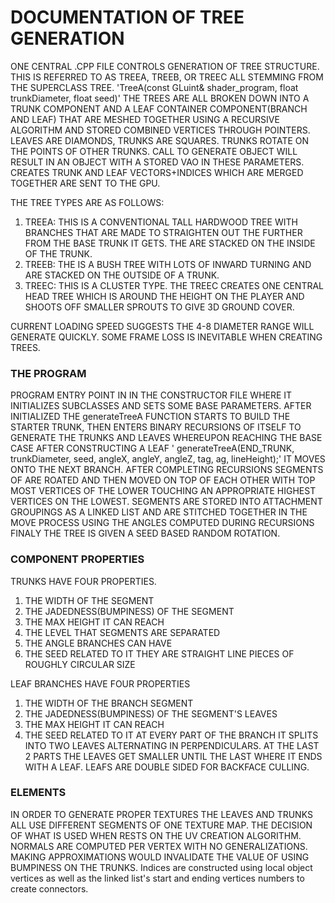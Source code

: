 # DOCUMENTATION OF TREE GENERATION

ONE CENTRAL .CPP FILE CONTROLS GENERATION OF TREE STRUCTURE. THIS IS REFERRED TO AS TREEA, TREEB, OR TREEC ALL STEMMING FROM THE SUPERCLASS TREE.
'TreeA(const GLuint& shader_program, float trunkDiameter, float seed)'
THE TREES ARE ALL BROKEN DOWN INTO A TRUNK COMPONENT AND A LEAF CONTAINER COMPONENT(BRANCH AND LEAF) THAT ARE MESHED TOGETHER USING A RECURSIVE ALGORITHM AND STORED COMBINED VERTICES THROUGH POINTERS. LEAVES ARE DIAMONDS, TRUNKS ARE SQUARES. TRUNKS ROTATE ON THE POINTS OF OTHER TRUNKS.
CALL TO GENERATE OBJECT WILL RESULT IN AN OBJECT WITH A STORED VAO IN THESE PARAMETERS.
CREATES TRUNK AND LEAF VECTORS+INDICES WHICH ARE MERGED TOGETHER ARE SENT TO THE GPU.

THE TREE TYPES ARE AS FOLLOWS:
1) TREEA: THIS IS A CONVENTIONAL TALL HARDWOOD TREE WITH BRANCHES THAT ARE MADE TO STRAIGHTEN OUT THE FURTHER FROM THE BASE TRUNK IT GETS. THE ARE STACKED ON THE INSIDE OF THE TRUNK.
2) TREEB: THE IS A BUSH TREE WITH LOTS OF INWARD TURNING AND ARE STACKED ON THE OUTSIDE OF A TRUNK.
3) TREEC: THIS IS A CLUSTER TYPE. THE TREEC CREATES ONE CENTRAL HEAD TREE WHICH IS AROUND THE HEIGHT ON THE PLAYER AND SHOOTS OFF SMALLER SPROUTS TO GIVE 3D GROUND COVER.

CURRENT LOADING SPEED SUGGESTS THE 4-8 DIAMETER RANGE WILL GENERATE QUICKLY. SOME FRAME LOSS IS INEVITABLE WHEN CREATING TREES.

### THE PROGRAM
PROGRAM ENTRY POINT IN IN THE CONSTRUCTOR FILE WHERE IT INITIALIZES SUBCLASSES AND SETS SOME BASE PARAMETERS.
AFTER INITIALIZED THE generateTreeA FUNCTION STARTS TO BUILD THE STARTER TRUNK, 
THEN ENTERS BINARY RECURSIONS OF ITSELF TO GENERATE THE TRUNKS AND LEAVES WHEREUPON REACHING THE BASE CASE AFTER CONSTRUCTING A LEAF '                  generateTreeA(END_TRUNK, trunkDiameter, seed, angleX, angleY, angleZ, tag, ag, lineHeight);' IT MOVES ONTO THE NEXT BRANCH. AFTER COMPLETING RECURSIONS SEGMENTS OF ARE ROATED AND THEN MOVED ON TOP OF EACH OTHER WITH TOP MOST VERTICES OF THE LOWER TOUCHING AN APPROPRIATE HIGHEST VERTICES ON THE LOWEST.
SEGMENTS ARE STORED INTO ATTACHMENT GROUPINGS AS A LINKED LIST AND ARE STITCHED TOGETHER IN THE MOVE PROCESS USING THE ANGLES COMPUTED DURING RECURSIONS
FINALY THE TREE IS GIVEN A SEED BASED RANDOM ROTATION.

### COMPONENT PROPERTIES
TRUNKS HAVE FOUR PROPERTIES.
1) THE WIDTH OF THE SEGMENT
2) THE JADEDNESS(BUMPINESS) OF THE SEGMENT
3) THE MAX HEIGHT IT CAN REACH
4) THE LEVEL THAT SEGMENTS ARE SEPARATED
5) THE ANGLE BRANCHES CAN HAVE
6) THE SEED RELATED TO IT
THEY ARE STRAIGHT LINE PIECES OF ROUGHLY CIRCULAR SIZE
 
LEAF BRANCHES HAVE FOUR PROPERTIES
1) THE WIDTH OF THE BRANCH SEGMENT
2) THE JADEDNESS(BUMPINESS) OF THE SEGMENT'S LEAVES
3) THE MAX HEIGHT IT CAN REACH
4) THE SEED RELATED TO IT
AT EVERY PART OF THE BRANCH IT SPLITS  INTO TWO LEAVES ALTERNATING IN PERPENDICULARS.
AT THE LAST 2 PARTS THE LEAVES GET SMALLER UNTIL THE LAST WHERE IT ENDS WITH A LEAF.
LEAFS ARE DOUBLE SIDED FOR BACKFACE CULLING.

### ELEMENTS
IN ORDER TO GENERATE PROPER TEXTURES THE LEAVES AND TRUNKS ALL USE DIFFERENT SEGMENTS OF ONE TEXTURE MAP. THE DECISION OF WHAT IS USED WHEN RESTS ON THE UV CREATION ALGORITHM.
NORMALS ARE COMPUTED PER VERTEX WITH NO GENERALIZATIONS. MAKING APPROXIMATIONS WOULD INVALIDATE THE VALUE OF USING BUMPINESS ON THE TRUNKS.
Indices are constructed using local object vertices as well as the linked list's start and ending vertices numbers to create connectors.
